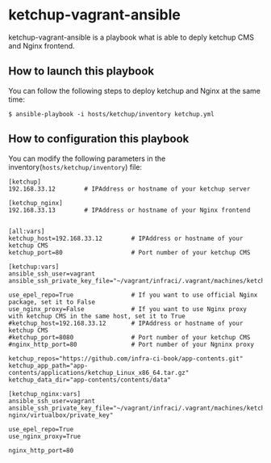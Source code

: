 # ketchup-vagrant-ansible

ketchup-vagrant-ansible is a playbook what is able to deply ketchup CMS and Nginx frontend.

## How to launch this playbook

You can follow the following steps to deploy ketchup and Nginx at the same time:

```
$ ansible-playbook -i hosts/ketchup/inventory ketchup.yml
```

## How to configuration this playbook

You can modify the following parameters in the inventory(`hosts/ketchup/inventory`) file:

```
[ketchup]
192.168.33.12        # IPAddress or hostname of your ketchup server

[ketchup_nginx]
192.168.33.13        # IPAddress or hostname of your Nginx frontend


[all:vars]
ketchup_host=192.168.33.12        # IPAddress or hostname of your ketchup CMS
ketchup_port=80                   # Port number of your ketchup CMS

[ketchup:vars]
ansible_ssh_user=vagrant
ansible_ssh_private_key_file="~/vagrant/infraci/.vagrant/machines/ketchup/virtualbox/private_key"

use_epel_repo=True                # If you want to use official Nginx package, set it to False
use_nginx_proxy=False             # If you want to use Nginx proxy with ketchup CMS in the same host, set it to True
#ketchup_host=192.168.33.12       # IPAddress or hostname of your ketchup CMS
#ketchup_port=8080                # Port number of your ketchup CMS
#nginx_http_port=80               # Port number of your Ngninx proxy

ketchup_repos="https://github.com/infra-ci-book/app-contents.git"
ketchup_app_path="app-contents/applications/ketchup_Linux_x86_64.tar.gz"
ketchup_data_dir="app-contents/contents/data"

[ketchup_nginx:vars]
ansible_ssh_user=vagrant
ansible_ssh_private_key_file="~/vagrant/infraci/.vagrant/machines/ketchup-nginx/virtualbox/private_key"

use_epel_repo=True
use_nginx_proxy=True

nginx_http_port=80
```
